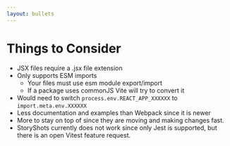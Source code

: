 ```yaml
---
layout: bullets
---
```


# Things to Consider

<v-clicks>

- JSX files require a .jsx file extension
- Only supports ESM imports
  + Your files must use esm module export/import
  + If a package uses commonJS Vite will try to convert it
- Would need to switch `process.env.REACT_APP_XXXXXX` to `import.meta.env.XXXXXX`
- Less documentation and examples than Webpack since it is newer
- More to stay on top of since they are moving and making changes fast.
- StoryShots currently does not work since only Jest is supported, but there is an open Vitest feature request.

</v-clicks>
